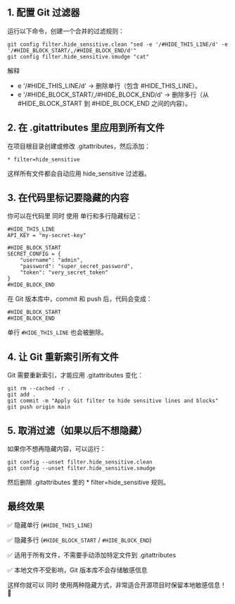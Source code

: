 ## 1. 配置 Git 过滤器

运行以下命令，创建一个合并的过滤规则：

```
git config filter.hide_sensitive.clean "sed -e '/#HIDE_THIS_LINE/d' -e '/#HIDE_BLOCK_START/,/#HIDE_BLOCK_END/d'"
git config filter.hide_sensitive.smudge "cat"
```
解释
- e '/#HIDE_THIS_LINE/d' → 删除单行（包含 #HIDE_THIS_LINE）。
- e '/#HIDE_BLOCK_START/,/#HIDE_BLOCK_END/d' → 删除多行（从 #HIDE_BLOCK_START 到 #HIDE_BLOCK_END 之间的内容）。

## 2. 在 .gitattributes 里应用到所有文件

在项目根目录创建或修改 .gitattributes，然后添加：
```
* filter=hide_sensitive
```
这样所有文件都会自动应用 hide_sensitive 过滤器。

## 3. 在代码里标记要隐藏的内容

你可以在代码里 同时 使用 单行和多行隐藏标记：

```
#HIDE_THIS_LINE
API_KEY = "my-secret-key"

#HIDE_BLOCK_START
SECRET_CONFIG = {
    "username": "admin",
    "password": "super_secret_password",
    "token": "very_secret_token"
}
#HIDE_BLOCK_END
```

在 Git 版本库中，commit 和 push 后，代码会变成：

```
#HIDE_BLOCK_START
#HIDE_BLOCK_END
```

单行 `#HIDE_THIS_LINE` 也会被删除。

## 4. 让 Git 重新索引所有文件

Git 需要重新索引，才能应用 .gitattributes 变化：

```
git rm --cached -r .
git add .
git commit -m "Apply Git filter to hide sensitive lines and blocks"
git push origin main
```

## 5. 取消过滤（如果以后不想隐藏）

如果你不想再隐藏内容，可以运行：

```
git config --unset filter.hide_sensitive.clean
git config --unset filter.hide_sensitive.smudge
```

然后删除 .gitattributes 里的 * filter=hide_sensitive 规则。

## 最终效果

✅ 隐藏单行 (`#HIDE_THIS_LINE`)

✅ 隐藏多行 (`#HIDE_BLOCK_START` / `#HIDE_BLOCK_END`)

✅ 适用于所有文件，不需要手动添加特定文件到 .gitattributes

✅ 本地文件不受影响，Git 版本库不会存储敏感信息

这样你就可以 同时 使用两种隐藏方式，非常适合开源项目时保留本地敏感信息！🚀